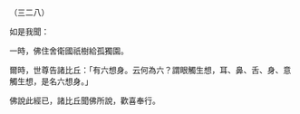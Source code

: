 （三二八）

如是我聞：

一時，佛住舍衛國祇樹給孤獨園。

爾時，世尊告諸比丘：「有六想身。云何為六？謂眼觸生想，耳、鼻、舌、身、意觸生想，是名六想身。」

佛說此經已，諸比丘聞佛所說，歡喜奉行。



